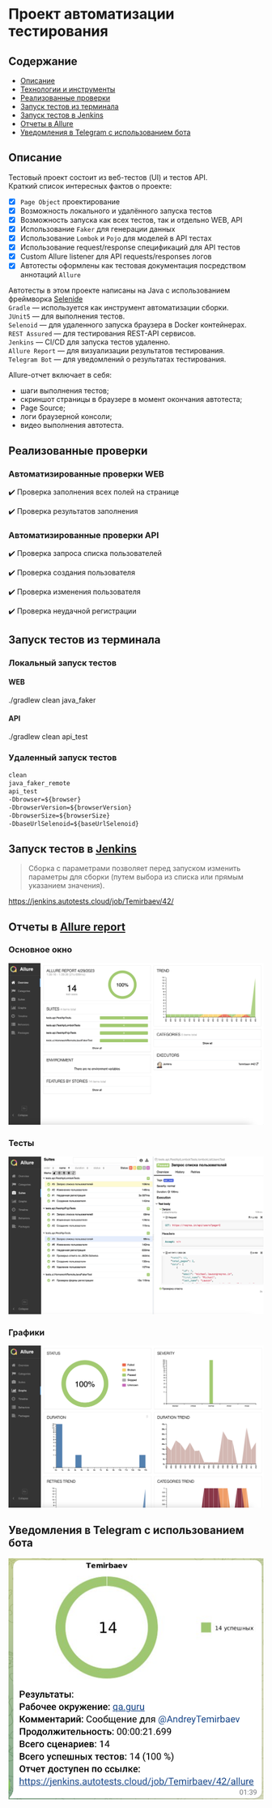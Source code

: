<h1 >Проект автоматизации тестирования</h1>

## Содержание
* <a href="#annotation">Описание</a>
* <a href="#tools">Технологии и инструменты</a>
* <a href="#cases">Реализованные проверки</a>
* <a href="#console">Запуск тестов из терминала</a>
* <a href="#jenkins">Запуск тестов в Jenkins</a>
* <a href="#allure">Отчеты в Allure</a>
* <a href="#telegram">Уведомления в Telegram с использованием бота</a>

<a id="annotation"></a>
## Описание
Тестовый проект состоит из веб-тестов (UI) и тестов API.\
Краткий список интересных фактов о проекте:
- [x] `Page Object` проектирование
- [x] Возможность локального и удалённого запуска тестов
- [x] Возможность запуска как всех тестов, так и отдельно WEB, API
- [x] Использование `Faker` для генерации данных
- [x] Использование `Lombok` и `Pojo` для моделей в API тестах
- [x] Использование request/response спецификаций для API тестов
- [x] Custom Allure listener для API requests/responses логов
- [x] Автотесты оформлены как тестовая документация посредством аннотаций `Allure`

Автотесты в этом проекте написаны на Java с использованием фреймворка [Selenide](https://selenide.org/) \
<code>Gradle</code> — используется как инструмент автоматизации сборки. \
<code>JUnit5</code> — для выполнения тестов. \
<code>Selenoid</code> — для удаленного запуска браузера в Docker контейнерах. \
<code>REST Assured</code> — для тестирования REST-API сервисов. \
<code>Jenkins</code> — CI/CD для запуска тестов удаленно. \
<code>Allure Report</code> — для визуализации результатов тестирования.\
<code>Telegram Bot</code> — для уведомлений о результатах тестирования.

Allure-отчет включает в себя:
* шаги выполнения тестов;
* скриншот страницы в браузере в момент окончания автотеста;
* Page Source;
* логи браузерной консоли;
* видео выполнения автотеста.

<a id="cases"></a>
## Реализованные проверки

### Автоматизированные проверки WEB
:heavy_check_mark: Проверка заполнения всех полей на странице

:heavy_check_mark: Проверка результатов заполнения

### Автоматизированные проверки API
:heavy_check_mark: Проверка запроса списка пользователей

:heavy_check_mark: Проверка создания пользователя

:heavy_check_mark: Проверка изменения пользователя

:heavy_check_mark: Проверка неудачной регистрации

##  Запуск тестов из терминала
### Локальный запуск тестов
#### WEB
./gradlew clean java_faker
#### API
./gradlew clean api_test

### Удаленный запуск тестов

```
clean
java_faker_remote
api_test
-Dbrowser=${browser}
-DbrowserVersion=${browserVersion}
-DbrowserSize=${browserSize}
-DbaseUrlSelenoid=${baseUrlSelenoid}
```

<a id="jenkins"></a>
## Запуск тестов в <a target="_blank" href="https://jenkins.autotests.cloud/job/Temirbaev/"> Jenkins </a>

> Сборка с параметрами позволяет перед запуском изменить параметры для сборки (путем выбора из списка или прямым указанием значения).


https://jenkins.autotests.cloud/job/Temirbaev/42/

<a id="allure"></a>
## Отчеты в <a target="_blank" href="https://jenkins.autotests.cloud/job/Temirbaev/42/allure/"> Allure report </a>

### Основное окно

<p align="center">
<img src="images/screenshots/Allure.png">
</p>

### Тесты

<p align="center">
<img src="images/screenshots/Allure2.png">
</p>

### Графики

<p align="center">
<img src="images/screenshots/Allure1.png">
</p>

<a id="telegram"></a>
## Уведомления в Telegram с использованием бота

<p>
<img src="images/screenshots/TelegramBot.png">
</p>



